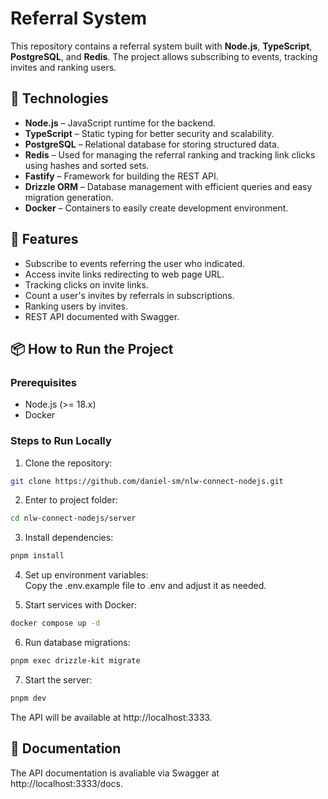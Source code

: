 # Referral System

This repository contains a referral system built with **Node.js**, **TypeScript**, **PostgreSQL**, and **Redis**.  The project allows subscribing to events, tracking invites and ranking users.

## 🚀 Technologies

- **Node.js** – JavaScript runtime for the backend.
- **TypeScript** – Static typing for better security and scalability.
- **PostgreSQL** – Relational database for storing structured data.
- **Redis** – Used for managing the referral ranking and tracking link clicks using hashes and sorted sets.
- **Fastify** – Framework for building the REST API.
- **Drizzle ORM** – Database management with efficient queries and easy migration generation.
- **Docker** – Containers to easily create development environment.

## 📌 Features

- Subscribe to events referring the user who indicated.
- Access invite links redirecting to web page URL.
- Tracking clicks on invite links.
- Count a user's invites by referrals in subscriptions.
- Ranking users by invites.
- REST API documented with Swagger.

## 📦 How to Run the Project

### Prerequisites

- Node.js (>= 18.x)
- Docker

### Steps to Run Locally

1. Clone the repository:

```bash
git clone https://github.com/daniel-sm/nlw-connect-nodejs.git
```

2. Enter to project folder:

```bash
cd nlw-connect-nodejs/server
```

3. Install dependencies:

```bash
pnpm install
```

4. Set up environment variables:  
   Copy the .env.example file to .env and adjust it as needed.

5. Start services with Docker:

```bash
docker compose up -d
```

6. Run database migrations:

```bash
pnpm exec drizzle-kit migrate
```

7. Start the server:

```bash
pnpm dev
```

The API will be available at http://localhost:3333.

## 📖 Documentation

The API documentation is avaliable via Swagger at http://localhost:3333/docs.
